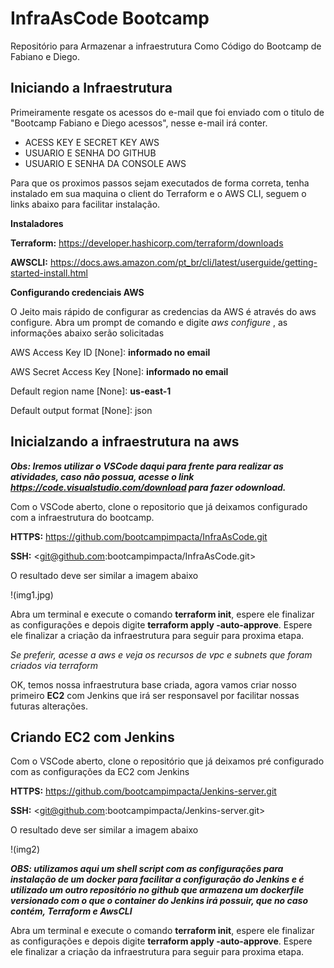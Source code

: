 # InfraAsCode Bootcamp
 Repositório para Armazenar a infraestrutura Como Código do Bootcamp de Fabiano e Diego.

## Iniciando a Infraestrutura

 Primeiramente resgate os acessos do e-mail que foi enviado com o titulo de "Bootcamp Fabiano e Diego acessos", nesse e-mail irá conter.

 - ACESS KEY E SECRET KEY AWS
 - USUARIO E SENHA DO GITHUB
 - USUARIO E SENHA DA CONSOLE AWS

 Para que os proximos passos sejam executados de forma correta, tenha instalado em sua maquina o client do Terraform e o AWS CLI, seguem o links abaixo para facilitar instalação.

 **Instaladores**

 **Terraform:** <https://developer.hashicorp.com/terraform/downloads>

 **AWSCLI:** <https://docs.aws.amazon.com/pt_br/cli/latest/userguide/getting-started-install.html>


 **Configurando credenciais AWS**

 O Jeito mais rápido de configurar as credencias da AWS é através do aws configure. Abra um prompt de comando e digite _aws configure_ , 
 as informações abaixo serão solicitadas

 AWS Access Key ID [None]: **informado no email**

 AWS Secret Access Key [None]: **informado no email**

 Default region name [None]: **us-east-1**

 Default output format [None]: json

 
 ## Inicialzando a infraestrutura na aws

 ***Obs: Iremos utilizar o VSCode daqui para frente para realizar as atividades, caso não possua, acesse o link <https://code.visualstudio.com/download> para fazer odownload.***

 Com o VSCode aberto, clone o repositorio que já deixamos configurado com a infraestrutura do bootcamp.

 **HTTPS:** <https://github.com/bootcampimpacta/InfraAsCode.git>

 **SSH:** <git@github.com:bootcampimpacta/InfraAsCode.git>

 O resultado deve ser similar a imagem abaixo

 !(img1.jpg)

 Abra um terminal e execute o comando **terraform init**, espere ele finalizar as configurações e depois digite **terraform apply -auto-approve**.
 Espere ele finalizar a criação da infraestrutura para seguir para proxima etapa.

 *Se preferir, acesse a aws e veja os recursos de vpc e subnets que foram criados via terraform*

 OK, temos nossa infraestrutura base criada, agora vamos criar nosso primeiro **EC2** com Jenkins que irá ser responsavel por facilitar nossas futuras alterações.

 ## Criando EC2 com Jenkins

 Com o VSCode aberto, clone o repositório que já deixamos pré configurado com as configurações da EC2 com Jenkins

 **HTTPS:** <https://github.com/bootcampimpacta/Jenkins-server.git>

 **SSH:** <git@github.com:bootcampimpacta/Jenkins-server.git>

 O resultado deve ser similar a imagem abaixo

 !(img2)

 ***OBS: utilizamos aqui um shell script com as configurações para instalação de um docker para facilitar a configuração do Jenkins e é utilizado um outro repositório no github que armazena um dockerfile versionado com o que o container do Jenkins irá possuir, que no caso contém, Terraform e AwsCLI***

 Abra um terminal e execute o comando **terraform init**, espere ele finalizar as configurações e depois digite **terraform apply -auto-approve**.
 Espere ele finalizar a criação da infraestrutura para seguir para proxima etapa.






